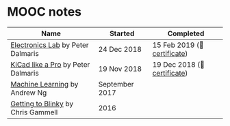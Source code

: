 # MOOC notes

| Name | Started | Completed |
| ------ | ------ | ------ |
| [Electronics Lab](electronics-lab) by Peter Dalmaris | 24 Dec 2018 | 15 Feb 2019 (📃[certificate](electronics-lab/certificate.pdf))|
| [KiCad like a Pro](kicad-like-pro) by Peter Dalmaris | 19 Nov 2018 |19 Dec 2018 (📃[certificate](kicad-like-pro/certificate.pdf))|
| [Machine Learning](machine-learning) by Andrew Ng | September 2017 ||
| [Getting to Blinky](getting-to-blinky) by Chris Gammell | 2016
